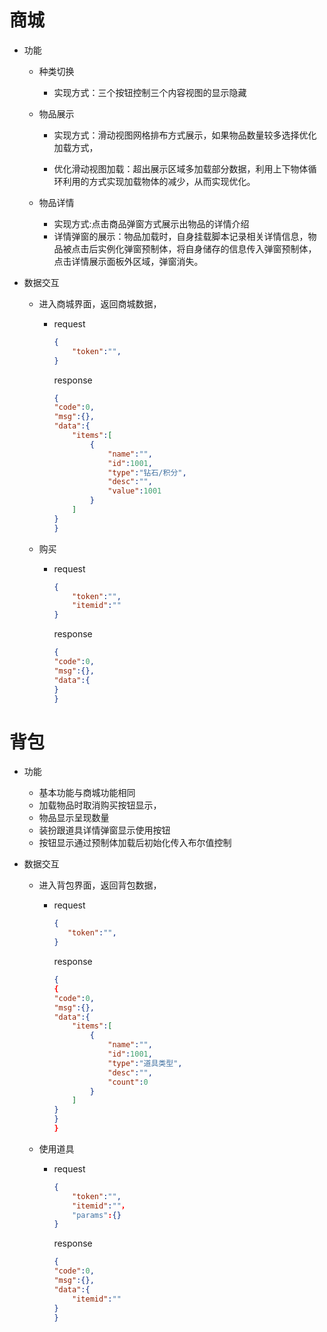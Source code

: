 # 商城

- 功能
  
  - 种类切换
  
    - 实现方式：三个按钮控制三个内容视图的显示隐藏
    
  - 物品展示
    - 实现方式：滑动视图网格排布方式展示，如果物品数量较多选择优化加载方式，
  
    - 优化滑动视图加载：超出展示区域多加载部分数据，利用上下物体循环利用的方式实现加载物体的减少，从而实现优化。
    
  - 物品详情
    
    - 实现方式:点击商品弹窗方式展示出物品的详情介绍
    - 详情弹窗的展示：物品加载时，自身挂载脚本记录相关详情信息，物品被点击后实例化弹窗预制体，将自身储存的信息传入弹窗预制体，点击详情展示面板外区域，弹窗消失。

- 数据交互

  - 进入商城界面，返回商城数据，
    
    - request
      ```json
      {
          "token":"",
      }
      ```
      response
      ```json
      {
      "code":0,
      "msg":{},
      "data":{
          "items":[
              {
                  "name":"",
                  "id":1001,
                  "type":"钻石/积分",
                  "desc":"",
                  "value":1001
              }
          ]
      }
      }
      ```
    
   - 购买
  
     - request
       ```json
       {
           "token":"",
           "itemid":""
       }
       ```
       response
       ```json
       {
       "code":0,
       "msg":{},
       "data":{
       }
       }
       ```

# 背包

- 功能
  - 基本功能与商城功能相同
  - 加载物品时取消购买按钮显示，
  - 物品显示呈现数量
  - 装扮跟道具详情弹窗显示使用按钮
  - 按钮显示通过预制体加载后初始化传入布尔值控制
  
- 数据交互

  - 进入背包界面，返回背包数据，

    - request
      ```json
      {
         "token":"",
      }
      ```
      response
      ```json
      {
      {
      "code":0,
      "msg":{},
      "data":{
          "items":[
              {
                  "name":"",
                  "id":1001,
                  "type":"道具类型",
                  "desc":"",
                  "count":0
              }
          ]
      }
      }
      }      
      ```
    
  - 使用道具
  
    - request
      ```json
      {
          "token":"",
          "itemid":""，
          "params":{}
      }
      ```
      response
      ```json
      {
      "code":0,
      "msg":{},
      "data":{
          "itemid":""
      }
      }
      ```

